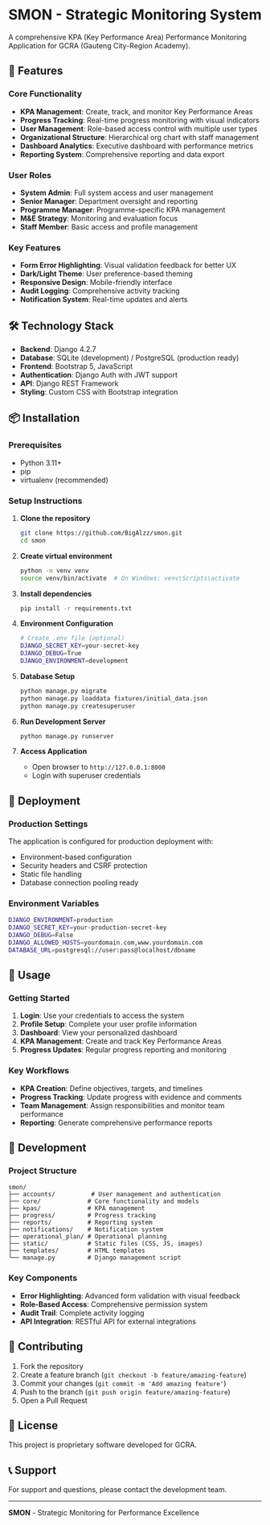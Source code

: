 # SMON - Strategic Monitoring System

A comprehensive KPA (Key Performance Area) Performance Monitoring Application for GCRA (Gauteng City-Region Academy).

## 🚀 Features

### Core Functionality
- **KPA Management**: Create, track, and monitor Key Performance Areas
- **Progress Tracking**: Real-time progress monitoring with visual indicators
- **User Management**: Role-based access control with multiple user types
- **Organizational Structure**: Hierarchical org chart with staff management
- **Dashboard Analytics**: Executive dashboard with performance metrics
- **Reporting System**: Comprehensive reporting and data export

### User Roles
- **System Admin**: Full system access and user management
- **Senior Manager**: Department oversight and reporting
- **Programme Manager**: Programme-specific KPA management
- **M&E Strategy**: Monitoring and evaluation focus
- **Staff Member**: Basic access and profile management

### Key Features
- **Form Error Highlighting**: Visual validation feedback for better UX
- **Dark/Light Theme**: User preference-based theming
- **Responsive Design**: Mobile-friendly interface
- **Audit Logging**: Comprehensive activity tracking
- **Notification System**: Real-time updates and alerts

## 🛠️ Technology Stack

- **Backend**: Django 4.2.7
- **Database**: SQLite (development) / PostgreSQL (production ready)
- **Frontend**: Bootstrap 5, JavaScript
- **Authentication**: Django Auth with JWT support
- **API**: Django REST Framework
- **Styling**: Custom CSS with Bootstrap integration

## 📦 Installation

### Prerequisites
- Python 3.11+
- pip
- virtualenv (recommended)

### Setup Instructions

1. **Clone the repository**
   ```bash
   git clone https://github.com/BigAlzz/smon.git
   cd smon
   ```

2. **Create virtual environment**
   ```bash
   python -m venv venv
   source venv/bin/activate  # On Windows: venv\Scripts\activate
   ```

3. **Install dependencies**
   ```bash
   pip install -r requirements.txt
   ```

4. **Environment Configuration**
   ```bash
   # Create .env file (optional)
   DJANGO_SECRET_KEY=your-secret-key
   DJANGO_DEBUG=True
   DJANGO_ENVIRONMENT=development
   ```

5. **Database Setup**
   ```bash
   python manage.py migrate
   python manage.py loaddata fixtures/initial_data.json
   python manage.py createsuperuser
   ```

6. **Run Development Server**
   ```bash
   python manage.py runserver
   ```

7. **Access Application**
   - Open browser to `http://127.0.0.1:8000`
   - Login with superuser credentials

## 🚀 Deployment

### Production Settings
The application is configured for production deployment with:
- Environment-based configuration
- Security headers and CSRF protection
- Static file handling
- Database connection pooling ready

### Environment Variables
```bash
DJANGO_ENVIRONMENT=production
DJANGO_SECRET_KEY=your-production-secret-key
DJANGO_DEBUG=False
DJANGO_ALLOWED_HOSTS=yourdomain.com,www.yourdomain.com
DATABASE_URL=postgresql://user:pass@localhost/dbname
```

## 📱 Usage

### Getting Started
1. **Login**: Use your credentials to access the system
2. **Profile Setup**: Complete your user profile information
3. **Dashboard**: View your personalized dashboard
4. **KPA Management**: Create and track Key Performance Areas
5. **Progress Updates**: Regular progress reporting and monitoring

### Key Workflows
- **KPA Creation**: Define objectives, targets, and timelines
- **Progress Tracking**: Update progress with evidence and comments
- **Team Management**: Assign responsibilities and monitor team performance
- **Reporting**: Generate comprehensive performance reports

## 🔧 Development

### Project Structure
```
smon/
├── accounts/          # User management and authentication
├── core/             # Core functionality and models
├── kpas/             # KPA management
├── progress/         # Progress tracking
├── reports/          # Reporting system
├── notifications/    # Notification system
├── operational_plan/ # Operational planning
├── static/           # Static files (CSS, JS, images)
├── templates/        # HTML templates
└── manage.py         # Django management script
```

### Key Components
- **Error Highlighting**: Advanced form validation with visual feedback
- **Role-Based Access**: Comprehensive permission system
- **Audit Trail**: Complete activity logging
- **API Integration**: RESTful API for external integrations

## 🤝 Contributing

1. Fork the repository
2. Create a feature branch (`git checkout -b feature/amazing-feature`)
3. Commit your changes (`git commit -m 'Add amazing feature'`)
4. Push to the branch (`git push origin feature/amazing-feature`)
5. Open a Pull Request

## 📄 License

This project is proprietary software developed for GCRA.

## 📞 Support

For support and questions, please contact the development team.

---

**SMON** - Strategic Monitoring for Performance Excellence
